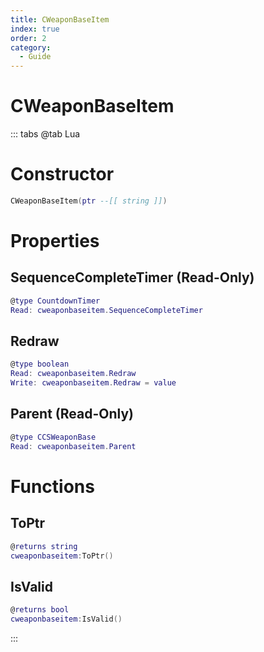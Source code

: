 ```yaml
---
title: CWeaponBaseItem
index: true
order: 2
category:
  - Guide
---
```


# CWeaponBaseItem

::: tabs
@tab Lua
# Constructor
```lua
CWeaponBaseItem(ptr --[[ string ]])
```
# Properties
## SequenceCompleteTimer (Read-Only)
```lua
@type CountdownTimer
Read: cweaponbaseitem.SequenceCompleteTimer
```
## Redraw 
```lua
@type boolean
Read: cweaponbaseitem.Redraw
Write: cweaponbaseitem.Redraw = value
```
## Parent (Read-Only)
```lua
@type CCSWeaponBase
Read: cweaponbaseitem.Parent
```
# Functions
## ToPtr
```lua
@returns string
cweaponbaseitem:ToPtr()
```
## IsValid
```lua
@returns bool
cweaponbaseitem:IsValid()
```

:::
